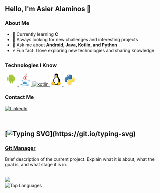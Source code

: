 <h2>Hello, I'm Asier Alaminos 👋</h2>

<h3 align="left">About Me</h3>

- 🌱 Currently learning **C**
- 🔭 Always looking for new challenges and interesting projects
- 💬 Ask me about **Android, Java, Kotlin, and Python**
- ⚡ Fun fact: I love exploring new technologies and sharing knowledge

<h3 align="left">Technologies I Know</h3>
<p align="left">
  <a href="https://developer.android.com" target="_blank" rel="noreferrer">
    <img src="https://raw.githubusercontent.com/devicons/devicon/master/icons/android/android-original-wordmark.svg" alt="android" width="40" height="40"/>
  </a>
  <a href="https://www.java.com" target="_blank" rel="noreferrer">
    <img src="https://raw.githubusercontent.com/devicons/devicon/master/icons/java/java-original.svg" alt="java" width="40" height="40"/>
  </a>
  <a href="https://kotlinlang.org" target="_blank" rel="noreferrer">
    <img src="https://www.vectorlogo.zone/logos/kotlinlang/kotlinlang-icon.svg" alt="kotlin" width="40" height="40"/>
  </a>
  <a href="https://www.linux.org/" target="_blank" rel="noreferrer">
    <img src="https://raw.githubusercontent.com/devicons/devicon/master/icons/linux/linux-original.svg" alt="linux" width="40" height="40"/>
  </a>
  <a href="https://www.python.org" target="_blank" rel="noreferrer">
    <img src="https://raw.githubusercontent.com/devicons/devicon/master/icons/python/python-original.svg" alt="python" width="40" height="40"/>
  </a>
</p>

<h3 align="left">Contact Me</h3>
<p align="left">
  <a href="https://linkedin.com/in/asier-alaminos" target="_blank">
    <img align="center" src="https://raw.githubusercontent.com/rahuldkjain/github-profile-readme-generator/master/src/images/icons/Social/linked-in-alt.svg" alt="LinkedIn" height="30" width="40" />
  </a>
</p>

<br/>

[![Typing SVG](https://readme-typing-svg.herokuapp.com?font=Fira+Code&pause=1000&color=FFFFFF&width=435&lines=🚀+Currently+Working+On:)](https://git.io/typing-svg)
---

### [Git Manager](https://github.com/AsierAlaminos/gitManager)
Brief description of the current project. Explain what it is about, what the goal is, and what stage it is in.

<br/>
<img src="https://media.giphy.com/media/LmNwrBhejkK9EFP504/giphy.gif" width="200"/>

<br/>
<img src="https://github-readme-stats.vercel.app/api/top-langs?username=asieralaminos&show_icons=true&locale=en&layout=compact&theme=radical" alt="Top Languages" />

